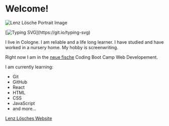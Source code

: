 # Welcome!

![Lenz Lösche Portrait Image](https://www.lenz-loesche.de/bilder/lenz.png)

[![Typing SVG](https://readme-typing-svg.demolab.com/?lines=Great+to+see+you.;Nice+to+meet+you.)](https://git.io/typing-svg)

I live in Cologne. I am reliable and a life long learner. I have studied and have worked in a nursery home. My hobby is screenwriting.

Right now I am in the [neue fische](https://www.neuefische.de/) Coding Boot Camp Web Developement.

I am currently learning:
- Git
- GitHub
- React
- HTML
- CSS
- JavaScript
- and more...


[Lenz Lösches Website](https://www.lenz-loesche.de)
